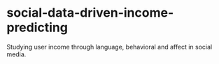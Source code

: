 # social-data-driven-income-predicting
Studying user income through language, behavioral and affect in social media.
